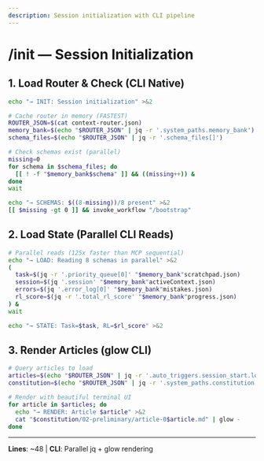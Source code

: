 ```yaml
---
description: Session initialization with CLI pipeline
---
```


# /init — Session Initialization

## 1. Load Router & Check (CLI Native)

```bash
echo "→ INIT: Session initialization" >&2

# Cache router in memory (FASTEST)
ROUTER_JSON=$(cat context-router.json)
memory_bank=$(echo "$ROUTER_JSON" | jq -r '.system_paths.memory_bank')
schema_files=$(echo "$ROUTER_JSON" | jq -r '.schema_files[]')

# Check schemas exist (parallel)
missing=0
for schema in $schema_files; do
  [[ ! -f "$memory_bank$schema" ]] && ((missing++)) &
done
wait

echo "→ SCHEMAS: $((8-missing))/8 present" >&2
[[ $missing -gt 0 ]] && invoke_workflow "/bootstrap"
```

## 2. Load State (Parallel CLI Reads)

```bash
# Parallel reads (125x faster than MCP sequential)
echo "→ LOAD: Reading 8 schemas in parallel" >&2
(
  task=$(jq -r '.priority_queue[0]' "$memory_bank"scratchpad.json)
  session=$(jq '.session' "$memory_bank"activeContext.json)
  errors=$(jq '.error_log[0]' "$memory_bank"mistakes.json)
  rl_score=$(jq -r '.total_rl_score' "$memory_bank"progress.json)
) &
wait

echo "→ STATE: Task=$task, RL=$rl_score" >&2
```

## 3. Render Articles (glow CLI)

```bash
# Query articles to load
articles=$(echo "$ROUTER_JSON" | jq -r '.auto_triggers.session_start.load_articles.always[]')
constitution=$(echo "$ROUTER_JSON" | jq -r '.system_paths.constitution')

# Render with beautiful terminal UI
for article in $articles; do
  echo "→ RENDER: Article $article" >&2
  cat "$constitution/02-preliminary/article-0$article.md" | glow -
done
```

---
**Lines**: ~48 | **CLI**: Parallel jq + glow rendering
